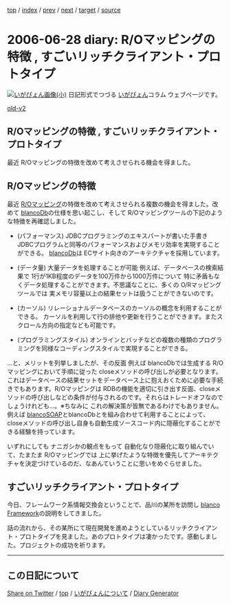 [top](../index.html) 
 / [index](index.html) 
 / [prev](ig060626.html) 
 / [next](ig060702.html) 
 / [target](https://igapyon.github.io/diary/2006/ig060628.html) 
 / [source](https://github.com/igapyon/diary/blob/gh-pages/2006/ig060628.src.md) 

2006-06-28 diary: R/Oマッピングの特徴 , すごいリッチクライアント・プロトタイプ
=====================================================================================================
[![いがぴょん画像(小)](https://igapyon.github.io/diary/images/iga200306s.jpg "いがぴょん")](https://igapyon.github.io/diary/memo/memoigapyon.html) 日記形式でつづる [いがぴょん](https://igapyon.github.io/diary/memo/memoigapyon.html)コラム ウェブページです。

[old-v2](ig060628-orig.html)

## R/Oマッピングの特徴 , すごいリッチクライアント・プロトタイプ

最近 R/Oマッピングの特徴を改めて考えさせられる機会を得ました。


## R/Oマッピングの特徴

最近 [R/Oマッピング](http://www.igapyon.jp/igapyon/diary/keyword/romap.html)の特徴を改めて考えさせられる複数の機会を得ました。改めて [blancoDb](http://www.igapyon.jp/blanco/blancodb.html)の仕様を思い起こし、そして
R/Oマッピングツールの下記のような特徴を再確認しました。

* (パフォーマンス) JDBCプログラミングのエキスパートが書いた手書きJDBCプログラムと同等のパフォーマンスおよびメモリ効率を実現することができる。
  [blancoDb](http://www.igapyon.jp/blanco/blancodb.html)は ECサイト向きのアーキテクチャを採用しています。
  
* (データ量) 大量データを処理することが可能
  例えば、データベースの検索結果で 1行が1KB程度のデータを100万件から1000万件について 特に矛盾もなくデータ処理することができます。不思議なことに、多くの
  O/Rマッピングツールでは 実メモリ容量以上の結果セットは扱うことができないのです。
  
* (カーソル) リレーショナルデータベースのカーソルの概念を利用することができる。
  カーソルを利用して行の排他や更新を行うことができます。またスクロール方向の指定なども可能です。
  
* (プログラミングスタイル) オンラインとバッチなどの複数の種類のプログラミングを同様なコーディングスタイルで実現することができる。

…と、メリットを列挙しましたが、その反面 例えば blancoDbでは生成する R/Oマッピングにおいて手順に従った closeメソッドの呼び出しが必要となります。これはデータベースの結果セットをデータベース上に抱えおくために必要な手続きでもあります。R/Oマッピングは
RDBの機能を適切に引き出す反面、closeメソッドの呼び出しなどの条件が付与されるのです。それらはトレードオフなのでしょうけれども…。※ちなみに これの解決策が皆無であるわけでもありません。例えば [blancoSOAP](http://www.igapyon.jp/blanco/blancosoap.html)とblancoDbとを組み合わせて利用することによって、closeメソッドの呼び出し自身も自動生成ソースコード内に隠蔽化することができる経験を持っています。

いずれにしても ナニガシかの観点をもって 自動化なり隠蔽化に取り組んでいて、たまたま R/Oマッピングでは 上に挙げたような特徴を優先してアーキテクチャを決定づけているのだ、なあんていうことに思いをめぐらせました。

## すごいリッチクライアント・プロトタイプ

今日、フレームワーク系情報交換会ということで、品川の某所を訪問し [blanco Framework](http://www.igapyon.jp/blanco/blanco.ja.html)の説明をしてきました。

話の流れから、その某所にて現在開発を進めようとしているリッチクライアント・プロトタイプを見ました。あのプロトタイプは凄かったです。感動しました。プロジェクトの成功を祈ります。


----------------------------------------------------------------------------------------------------

## この日記について

[Share on Twitter](https://twitter.com/intent/tweet?hashtags=igapyon%2Cdiary%2C%E3%81%84%E3%81%8C%E3%81%B4%E3%82%87%E3%82%93&text=R%2FO%E3%83%9E%E3%83%83%E3%83%94%E3%83%B3%E3%82%B0%E3%81%AE%E7%89%B9%E5%BE%B4+%2C+%E3%81%99%E3%81%94%E3%81%84%E3%83%AA%E3%83%83%E3%83%81%E3%82%AF%E3%83%A9%E3%82%A4%E3%82%A2%E3%83%B3%E3%83%88%E3%83%BB%E3%83%97%E3%83%AD%E3%83%88%E3%82%BF%E3%82%A4%E3%83%97&url=https%3A%2F%2Figapyon.github.io%2Fdiary%2F2006%2Fig060628.html) / [top](../index.html) / [いがぴょんについて](https://igapyon.github.io/diary/memo/memoigapyon.html) / [Diary Generator](https://github.com/igapyon/igapyonv3)
